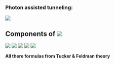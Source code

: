 <script type="text/javascript" async src="//cdn.bootcss.com/mathjax/2.7.0/MathJax.js?config=TeX-AMS-MML_HTMLorMML"></script>
<script type="text/javascript" async src="https://cdnjs.cloudflare.com/ajax/libs/mathjax/2.7.1/MathJax.js?config=TeX-MML-AM_CHTML"></script>
### Photon assisted tunneling:

<img src="https://render.githubusercontent.com/render/math?math=I_{p}(V_0,\alpha) = \sum_{n=-\infty}^{+\infty} J_n^2(\alpha) \cdot I_{dc}(V_0 %2B n\hbar \omega / e)">

## Components of <img src="https://render.githubusercontent.com/render/math?math=Y_{mm'} = G_{mm'} %2B\:\: i B_{mm'}">

<img src="https://render.githubusercontent.com/render/math?math=G_{mm'} = \frac{e}{2 \hbar \omega_{m'}} \cdot \:\sum_{n,n'=-\infty}^{\infty} J_n(\alpha) J_{n'}(\alpha) \delta_{m-m', n'-n} \left\{ \left[ I_{dc}(V_0+n' \hbar \omega /e + \hbar \omega_{m'}/e) - I_{dc}(V_0 + n' \hbar \omega/e) \right] + \left[ I_{dc}(V_0 + n\hbar \omega/e) - I_{dc}(V_0 + n \hbar \omega/e - \hbar \omega_{m'}/e) \right]  \right\}">

<img src="https://render.githubusercontent.com/render/math?math=B_{mm'} = \frac{e}{2 \hbar \omega_{m'}} \cdot \sum_{n,n'=-\infty}^{\infty} J_n(\alpha) J_{n'}(\alpha) \delta_{m-m', n'-n} \left\{ \left[ I_{kk}(V_0+n' \hbar \omega /e + \hbar \omega_{m'}/e) - I_{kk}(V_0 + n' \hbar \omega/e) \right] - \left[ I_{kk}(V_0 + n\hbar \omega/e) - I_{kk}(V_0 + n \hbar \omega/e - \hbar \omega_{m'}/e) \right]  \right\}">


<img src="https://render.githubusercontent.com/render/math?math=\omega_m = m \cdot \omega + \omega_0">

<img src="https://render.githubusercontent.com/render/math?math=\omega - \text{FFO rate},\:\: \omega_0 - \text{IF rate}, \:\:\omega_m - \text{Signal rate}">


[comment]: <> (__Augmented__ <img src="https://render.githubusercontent.com/render/math?math=Y'_{mm} = \begin{bmatrix} Y_{11} + Y_{S} & Y_{10} & Y_{1-1}  \\ Y_{01} & Y_{00} + Y_L & Y_{0-1}   \\ Y_{-11} & Y_{-10} & Y_{-1-1}+Y_I  \\ \end{bmatrix}">)

<img src="https://render.githubusercontent.com/render/math?math=Y_{IF} = 1/Z'_{00} ,\:\: \text{with} \: Y_L = 0 \: \Rightarrow \: Y_{IF} = Y_{00}">


__All there formulas from Tucker & Feldman theory__


